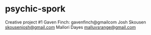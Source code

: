 # psychic-spork
Creative project #1
Gaven Finch: gavenfinch@gmailcom
Josh Skousen skousenjosh@gmail.com
Mallori Dayes malluvsrange@gmail.com
